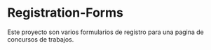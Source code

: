 # Registration-Forms
Este proyecto son varios formularios de registro para una pagina de concursos de trabajos.
